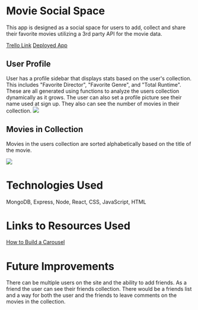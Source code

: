 # Movie Social Space
This app is designed as a social space for users to add, collect and share their favorite movies utilizing a 3rd party API for the movie data.

[Trello Link](https://trello.com/b/GkkB1WfQ/project-3)
[Deployed App](https://movie-sharing-db.herokuapp.com/profile)

## User Profile
User has a profile sidebar that displays stats based on the user's collection. This includes "Favorite Director", "Favorite Genre", and "Total Runtime". These are all generated using functions to analyze the users collection dynamically as it grows. The user can also set a profile picture see their name used at sign up. They also can see the number of movies in their collection.
<img src="https://i.imgur.com/NYLMNye.png" />

## Movies in Collection
Movies in the users collection are sorted alphabetically based on the title of the movie.

<img src="https://i.imgur.com/EJXvoQM.png" />


# Technologies Used
MongoDB, Express, Node, React, CSS, JavaScript, HTML

# Links to Resources Used

[How to Build a Carousel](https://blog.bitsrc.io/simple-carousel-in-react-2aac73887243)

# Future Improvements
There can be multiple users on the site and the ability to add friends. As a friend the user can see their friends collection. There would be a friends list and a way for both the user and the friends to leave comments on the movies in the collection.